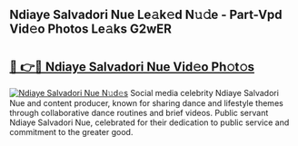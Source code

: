 ## Ndiaye Salvadori Nue Le𝚊k𝚎d N𝚞𝚍e - Part-Vpd Vid𝚎o Photos Le𝚊ks G2wER

# <h2><a href="http://fb291l.evod.top/?m=Ndiaye+Salvadori+Nue">🔗 👉🔴 Ndiaye Salvadori Nue Vid𝚎o Ph𝚘t𝚘s</a></h2>

[![Ndiaye Salvadori Nue N𝚞d𝚎s](https://i.imgur.com/8V9OHl7.gif)](http://fb291l.evod.top/?m=Ndiaye+Salvadori+Nue)
Social media celebrity Ndiaye Salvadori Nue and content producer, known for sharing dance and lifestyle themes through collaborative dance routines and brief videos. Public servant Ndiaye Salvadori Nue, celebrated for their dedication to public service and commitment to the greater good. 
